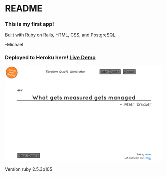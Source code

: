 
# README

<h3>This is my first app!</h3>

Built with Ruby on Rails, HTML, CSS, and PostgreSQL.

-Michael

<h3>Deployed to Heroku here! <a href="https://splurty-michael-day.herokuapp.com/">Live Demo</a></h3>

![](app/assets/images/Splurty.png)

Version ruby 2.5.3p105
